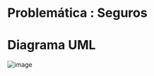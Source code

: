 # Problemática : Seguros
# Diagrama UML
![image](https://github.com/azambrano02/Ayudantia-Semana-8/assets/146024498/71e87c11-4deb-4558-b904-074de4e43582)
